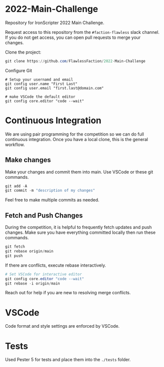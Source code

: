 # 2022-Main-Challenge
Repository for IronScripter 2022 Main Challenge.

Request access to this repository from the `#faction-flawless` slack channel. If you do not get access, you can open pull requests to merge your changes.

Clone the project:
```powershell
git clone https://github.com/FlawlessFaction/2022-Main-Challenge
```

Configure Git
```
# Setup your usernamd and email
git config user.name "First Last"
git config user.email "first.last@domain.com"

# make VSCode the default editor
git config core.editor "code --wait"
```

# Continuous Integration
We are using pair programming for the competition so we can do full continuous integration. Once you have a local clone, this is the general workflow.


## Make changes
Make your changes and commit them into main. Use VSCode or these git commands.

```powershell
git add -A
git commit -m "description of my changes"
```

Feel free to make multiple commits as needed.

## Fetch and Push Changes

During the competition, it is helpful to frequently fetch updates and push changes. Make sure you have everything committed locally then run these commands.

```powershell
git fetch
git rebase origin/main
git push
```

If there are conflicts, execute rebase interactively.

```powershell
# Set VSCode for interactive editor
git config core.editor "code --wait"
git rebase -i origin/main
```

Reach out for help if you are new to resolving merge conflicts.


# VSCode
Code format and style settings are enforced by VSCode.


# Tests

Used Pester 5 for tests and place them into the `./tests` folder.
